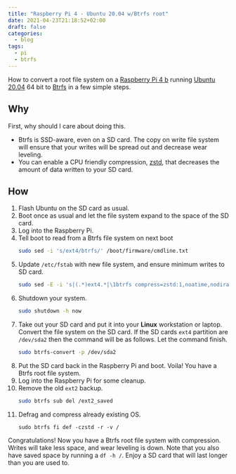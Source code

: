 ```yaml
---
title: "Raspberry Pi 4 - Ubuntu 20.04 w/Btrfs root"
date: 2021-04-23T21:18:52+02:00
draft: false
categories:
  - blog
tags:
  - pi
  - btrfs
---
```


How to convert a root file system on a [Raspberry Pi 4 b](https://www.raspberrypi.org/products/raspberry-pi-4-model-b/) running [Ubuntu 20.04](https://ubuntu.com/download/raspberry-pi) 64 bit to [Btrfs](https://btrfs.wiki.kernel.org/) in a few simple steps.

<!--more-->

## Why

First, why should I care about doing this.

* Btrfs is SSD-aware, even on a SD card. The copy on write file system will ensure that your writes will be spread out and decrease wear leveling.
* You can enable a CPU friendly compression, [zstd](https://github.com/facebook/zstd), that decreases the amount of data written to your SD card.

## How

1. Flash Ubuntu on the SD card as usual.
0. Boot once as usual and let the file system expand to the space of the SD card.
0. Log into the Raspberry Pi.
0. Tell boot to read from a Btrfs file system on next boot
    ```bash
    sudo sed -i 's/ext4/btrfs/' /boot/firmware/cmdline.txt
    ```
0. Update `/etc/fstab` with new file system, and ensure minimum writes to SD card.
    ```bash
    sudo sed -E -i 's|(.*)ext4.*|\1btrfs compress=zstd:1,noatime,nodiratime 0 0|' /etc/fstab
    ```
0. Shutdown your system.
    ```bash
    sudo shutdown -h now
    ```
0. Take out your SD card and put it into your **Linux** workstation or laptop. Convert the file system on the SD card. If the SD cards `ext4` partition are `/dev/sda2` then the command will be as follows. Let the command finish.
    ```bash
    sudo btrfs-convert -p /dev/sda2
    ```
0. Put the SD card back in the Raspberry Pi and boot. Voila! You have a Btrfs root file system.
0. Log into the Raspberry Pi for some cleanup.
0. Remove the old `ext2` backup.
    ```bash
    sudo btrfs sub del /ext2_saved
    ```
0. Defrag and compress already existing OS.
    ```btrfs
    sudo btrfs fi def -czstd -r -v /
    ```

Congratulations! Now you have a Btrfs root file system with compression. Writes will take less space, and wear leveling is down. Note that you also have saved space by running a `df -h /`. Enjoy a SD card that will last longer than you are used to.

<!---
vim: set spell spelllang=en:
-->
